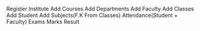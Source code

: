 Register Institute
Add Courses
Add Departments
Add Faculty
Add Classes
Add Student
Add Subjects(F.K From Classes)
Attendance(Student + Faculty)
Exams
Marks
Result

